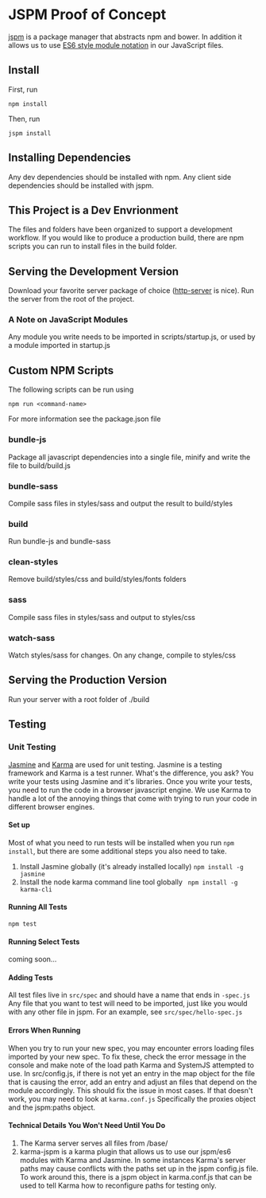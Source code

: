 # JSPM Proof of Concept
[jspm](jspm.io) is a package manager that abstracts npm and bower.  In addition it allows us to use [ES6 style module notation](http://exploringjs.com/es6/ch_modules.html) in our JavaScript files.
## Install
First, run

    npm install
    
Then, run

    jspm install
    
## Installing Dependencies
Any dev dependencies should be installed with npm.  Any client side dependencies should be installed with jspm.

## This Project is a Dev Envrionment
The files and folders have been organized to support a development workflow.  If you would like to produce a production build, there are npm scripts you can run to install files in the build folder.
## Serving the Development Version
Download your favorite server package of choice ([http-server](https://www.npmjs.com/package/http-server) is nice). Run the server from the root of the project.
### A Note on JavaScript Modules
Any module you write needs to be imported in scripts/startup.js, or used by a module imported in startup.js
## Custom NPM Scripts
The following scripts can be run using

    npm run <command-name>
    
For more information see the package.json file
### bundle-js
Package all javascript dependencies into a single file, minify and write the file to build/build.js
### bundle-sass
Compile sass files in styles/sass and output the result to build/styles
### build
Run bundle-js and bundle-sass
### clean-styles
Remove build/styles/css and build/styles/fonts folders
### sass
Compile sass files in styles/sass and output to styles/css
### watch-sass
Watch styles/sass for changes. On any change, compile to styles/css
## Serving the Production Version
Run your server with a root folder of ./build

## Testing

### Unit Testing
[Jasmine](https://jasmine.github.io/) and [Karma](https://karma-runner.github.io/1.0/index.html) are used for unit testing.  Jasmine is a testing framework and Karma is a test runner. What's the difference, you ask?  You write your tests using Jasmine and it's libraries.  Once you write your tests, you need to run the code in a browser javascript engine.  We use Karma to handle a lot of the annoying things that come with trying to run your code in different browser engines.  

#### Set up
Most of what you need to run tests will be installed when you run ```npm install```, but there are some additional steps you also need to take.

1) Install Jasmine globally (it's already installed locally) ```npm install -g jasmine```
2) Install the node karma command line tool globally ``` npm install -g karma-cli```

#### Running All Tests
```npm test ```

#### Running Select Tests
coming soon...

#### Adding Tests
All test files live in ```src/spec``` and should have a name that ends in ```-spec.js```  Any file that you want to test will need to be imported, just like you would with any other file in jspm.  For an example, see ```src/spec/hello-spec.js```

#### Errors When Running
When you try to run your new spec, you may encounter errors loading files imported by your new spec.  To fix these, check the error message in the console and make note of the load path Karma and SystemJS attempted to use. In src/config.js, if there is not yet an entry in the map object for the file that is causing the error, add an entry and adjust an files that depend on the module accordingly.  This should fix the issue in most cases.  If that doesn't work, you may need to look at ```karma.conf.js```  Specifically the proxies object and the jspm:paths object.

#### Technical Details You Won't Need Until You Do
1) The Karma server serves all files from /base/<your path starts here>
2) karma-jspm is a karma plugin that allows us to use our jspm/es6 modules with Karma and Jasmine. In some instances Karma's server paths may cause conflicts with the paths set up in the jspm config.js file.  To work around this, there is a jspm object in karma.conf.js that can be used to tell Karma how to reconfigure paths for testing only.
